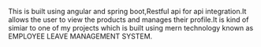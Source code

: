 This is built using angular and spring boot,Restful api for api integration.It allows the user to view the products and manages their profile.It is kind of simiar to one of my projects which is built using mern technology known as EMPLOYEE LEAVE MANAGEMENT SYSTEM.
